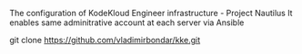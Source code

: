 The configuration of KodeKloud Engineer infrastructure - Project Nautilus
It enables same adminitrative account at each server via Ansible

git clone https://github.com/vladimirbondar/kke.git
